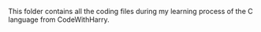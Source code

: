 This folder contains all the coding files during my learning process of the C language from CodeWithHarry.
